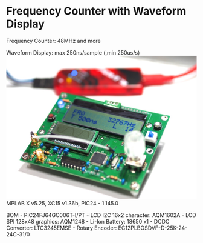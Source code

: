 # Frequency Counter with Waveform Display
Frequency Counter: 48MHz and more

Waveform Display: max 250ns/sample (,min 250us/s)
![](screenshot.JPG)
MPLAB X v5.25, XC15 v1.36b, PIC24 - 1.145.0

BOM
    - PIC24FJ64GC006T-I/PT
    - LCD I2C 16x2 character: AQM1602A
    - LCD SPI 128x48 graphics: AQM1248
    - Li-Ion Battery: 18650 x1
    - DCDC Converter: LTC3245EMSE
    - Rotary Encoder: EC12PLBOSDVF-D-25K-24-24C-31/0
